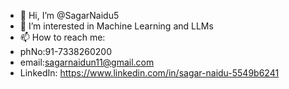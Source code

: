 - 👋 Hi, I’m @SagarNaidu5
- 👀 I’m interested in Machine Learning and LLMs
- 📫 How to reach me:
- phNo:91-7338260200
- email:sagarnaidun11@gmail.com
- LinkedIn: https://www.linkedin.com/in/sagar-naidu-5549b6241

<!---
SagarNaidu5/SagarNaidu5 is a ✨ special ✨ repository because its `README.md` (this file) appears on your GitHub profile.
You can click the Preview link to take a look at your changes.
--->
